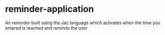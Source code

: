 # reminder-application
An reminder built using the Jac language  which activates when the time you entered is reached and reminds the user
